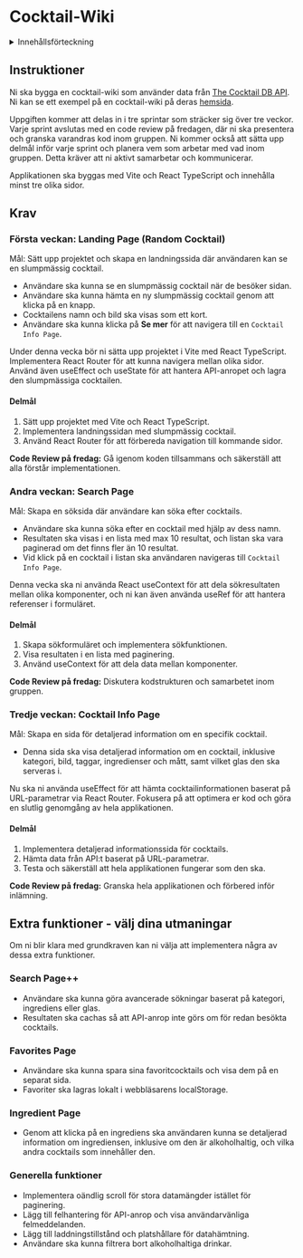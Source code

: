 # Cocktail-Wiki

<details>
  <summary>Innehållsförteckning</summary>

- [Instruktioner](#instruktioner)
- [Krav](#krav)
  - [Första veckan: Landing Page](#första-veckan-landing-page-random-cocktail)
  - [Andra veckan: Search Page](#andra-veckan-search-page)
  - [Tredje veckan: Cocktail Info Page](#tredje-veckan-cocktail-info-page)
- [Extra funktioner](#extra-funktioner---välj-dina-utmaningar)
  - [Search Page++](#search-page-1)
  - [Favorites Page](#favorites-page)
  - [Ingredient Page](#ingredient-page)
  - [Generella funktioner](#generella-funktioner)

</details>

## Instruktioner

Ni ska bygga en cocktail-wiki som använder data från [The Cocktail DB API](https://www.thecocktaildb.com/api.php). Ni kan se ett exempel på en cocktail-wiki på deras [hemsida](https://www.thecocktaildb.com/).

Uppgiften kommer att delas in i tre sprintar som sträcker sig över tre veckor. Varje sprint avslutas med en code review på fredagen, där ni ska presentera och granska varandras kod inom gruppen. Ni kommer också att sätta upp delmål inför varje sprint och planera vem som arbetar med vad inom gruppen. Detta kräver att ni aktivt samarbetar och kommunicerar.

Applikationen ska byggas med Vite och React TypeScript och innehålla minst tre olika sidor.

## Krav

### Första veckan: Landing Page (Random Cocktail)

Mål: Sätt upp projektet och skapa en landningssida där användaren kan se en slumpmässig cocktail.

- Användare ska kunna se en slumpmässig cocktail när de besöker sidan.
- Användare ska kunna hämta en ny slumpmässig cocktail genom att klicka på en knapp.
- Cocktailens namn och bild ska visas som ett kort.
- Användare ska kunna klicka på **Se mer** för att navigera till en `Cocktail Info Page`.

Under denna vecka bör ni sätta upp projektet i Vite med React TypeScript. Implementera React Router för att kunna navigera mellan olika sidor. Använd även useEffect och useState för att hantera API-anropet och lagra den slumpmässiga cocktailen.

#### Delmål

1. Sätt upp projektet med Vite och React TypeScript.
2. Implementera landningssidan med slumpmässig cocktail.
3. Använd React Router för att förbereda navigation till kommande sidor.

**Code Review på fredag:** Gå igenom koden tillsammans och säkerställ att alla förstår implementationen.

### Andra veckan: Search Page

Mål: Skapa en söksida där användare kan söka efter cocktails.

- Användare ska kunna söka efter en cocktail med hjälp av dess namn.
- Resultaten ska visas i en lista med max 10 resultat, och listan ska vara paginerad om det finns fler än 10 resultat.
- Vid klick på en cocktail i listan ska användaren navigeras till `Cocktail Info Page`.

Denna vecka ska ni använda React useContext för att dela sökresultaten mellan olika komponenter, och ni kan även använda useRef för att hantera referenser i formuläret.

#### Delmål

1. Skapa sökformuläret och implementera sökfunktionen.
2. Visa resultaten i en lista med paginering.
3. Använd useContext för att dela data mellan komponenter.

**Code Review på fredag:** Diskutera kodstrukturen och samarbetet inom gruppen.

### Tredje veckan: Cocktail Info Page

Mål: Skapa en sida för detaljerad information om en specifik cocktail.

- Denna sida ska visa detaljerad information om en cocktail, inklusive kategori, bild, taggar, ingredienser och mått, samt vilket glas den ska serveras i.

Nu ska ni använda useEffect för att hämta cocktailinformationen baserat på URL-parametrar via React Router. Fokusera på att optimera er kod och göra en slutlig genomgång av hela applikationen.

#### Delmål

1. Implementera detaljerad informationssida för cocktails.
2. Hämta data från API:t baserat på URL-parametrar.
3. Testa och säkerställ att hela applikationen fungerar som den ska.

**Code Review på fredag:** Granska hela applikationen och förbered inför inlämning.

## Extra funktioner - välj dina utmaningar

Om ni blir klara med grundkraven kan ni välja att implementera några av dessa extra funktioner.

### Search Page++

- Användare ska kunna göra avancerade sökningar baserat på kategori, ingrediens eller glas.
- Resultaten ska cachas så att API-anrop inte görs om för redan besökta cocktails.

### Favorites Page

- Användare ska kunna spara sina favoritcocktails och visa dem på en separat sida.
- Favoriter ska lagras lokalt i webbläsarens localStorage.

### Ingredient Page

- Genom att klicka på en ingrediens ska användaren kunna se detaljerad information om ingrediensen, inklusive om den är alkoholhaltig, och vilka andra cocktails som innehåller den.

### Generella funktioner

- Implementera oändlig scroll för stora datamängder istället för paginering.
- Lägg till felhantering för API-anrop och visa användarvänliga felmeddelanden.
- Lägg till laddningstillstånd och platshållare för datahämtning.
- Användare ska kunna filtrera bort alkoholhaltiga drinkar.
